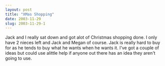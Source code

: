 ```yaml
---
layout: post
title: "XMas Shopping"
date: 2003-11-29
slug: 2003-11-29-1
---
```


Jack and I really sat down and got alot of Christmas shopping done.  I only have 2 nieces left and Jack and Megan of course.  Jack is really hard to buy for as he tends to buy what he wants when he wants it.  I&apos;ve got a couple of ideas but could use alittle help if anyone out there has an idea they aren&apos;t going to use.


